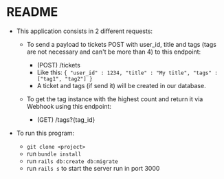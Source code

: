 # README

* This application consists in 2 different requests:
  * To send a payload to tickets POST with user_id, title and tags (tags are not necessary and can't be more than 4) to this endpoint:
    * (POST) /tickets
    * Like this:
    `{
      "user_id" : 1234,
      "title" : "My title",
      "tags" : ["tag1", "tag2"]
    }`
    * A ticket and tags (if send it) will be created in our database.
  
  * To get the tag instance with the highest count and return it via Webhook using this endpoint:
    * (GET) /tags?{tag_id}


* To run this program:
  * `git clone <project>`
  * run `bundle install`
  * run `rails db:create db:migrate`
  * run `rails s` to start the server run in port 3000
